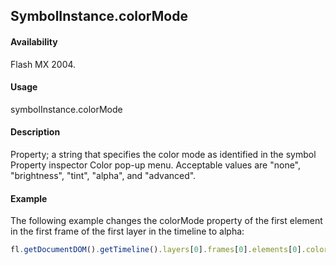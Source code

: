 ## SymbolInstance.colorMode

#### Availability

Flash MX 2004.

#### Usage

symbolInstance.colorMode

#### Description

Property; a string that specifies the color mode as identified in the symbol Property inspector Color pop-up menu. Acceptable values are "none", "brightness", "tint", "alpha", and "advanced".

#### Example

The following example changes the colorMode property of the first element in the first frame of the first layer in the timeline to alpha:

```javascript
fl.getDocumentDOM().getTimeline().layers[0].frames[0].elements[0].colorMode = "alpha";
```
